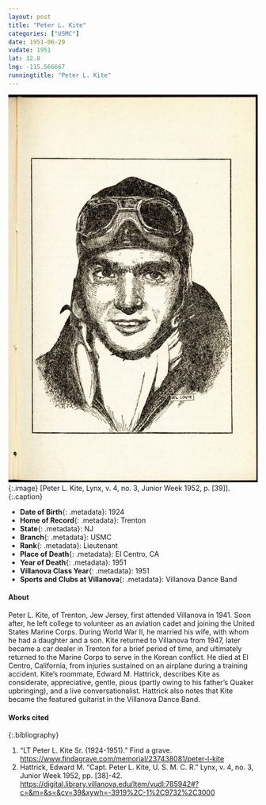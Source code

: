 ```yaml
---
layout: post
title: "Peter L. Kite"
categories: ["USMC"]
date: 1951-06-29
vudate: 1951
lat: 32.8
lng: -115.566667
runningtitle: "Peter L. Kite"
---
```


![Peter L. Kite](images/Kite1.jpg)
   {:.image}
[Peter L. Kite, Lynx, v. 4, no. 3, Junior Week 1952, p. [39]].
  {:.caption}

* **Date of Birth**{: .metadata}: 1924
* **Home of Record**{: .metadata}: Trenton
* **State**{: .metadata}: NJ
* **Branch**{: .metadata}: USMC
* **Rank**{: .metadata}: Lieutenant
* **Place of Death**{: .metadata}: El Centro, CA
* **Year of Death**{: .metadata}: 1951
* **Villanova Class Year**{: .metadata}: 1951
* **Sports and Clubs at Villanova**{: .metadata}: Villanova Dance Band

#### About

Peter L. Kite, of Trenton, Jew Jersey, first attended Villanova in 1941. Soon after, he left college to volunteer as an aviation cadet and joining the United States Marine Corps. During World War II, he married his wife, with whom he had a daughter and a son. Kite returned to Villanova from 1947, later became a car dealer in Trenton for a brief period of time, and ultimately returned to the Marine Corps to serve in the Korean conflict. He died at El Centro, California, from injuries sustained on an airplane during a training accident. Kite’s roommate, Edward M. Hattrick, describes Kite as considerate, appreciative, gentle, pious (partly owing to his father’s Quaker upbringing), and a live conversationalist. Hattrick also notes that Kite became the featured guitarist in the Villanova Dance Band.


#### Works cited

{:.bibliography}
1. “LT Peter L. Kite Sr. (1924-1951).” Find a grave. <https://www.findagrave.com/memorial/237438081/peter-l-kite>
2. Hattrick, Edward M. “Capt. Peter L. Kite, U. S. M. C. R.” Lynx, v. 4, no. 3, Junior Week 1952, pp. [38]-42. <https://digital.library.villanova.edu/Item/vudl:785942#?c=&m=&s=&cv=39&xywh=-3919%2C-1%2C9732%2C3000>




